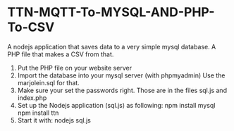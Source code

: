 # TTN-MQTT-To-MYSQL-AND-PHP-To-CSV
A nodejs application that saves data to a very simple mysql database. A PHP file that makes a CSV from that.

1. Put the PHP file on your website server
2. Import the database into your mysql server (with phpmyadmin) Use the marjolein.sql for that.
3. Make sure your set the passwords right. Those are in the files sql.js and index.php
4. Set up the Nodejs application (sql.js) as following:
npm install mysql
npm install ttn
5. Start it with:
nodejs sql.js


